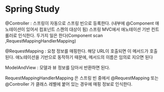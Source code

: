# Spring Study
@Controller : 스프링이 자동으로 스프링 빈으로 등록한다. (내부에 @Component 애노테이션이 있어서 컴포넌트
              스캔의 대상이 됨)
              스프링 MVC에서 애노테이션 기반 컨트롤러로 인식한다.
              두가지 일은 한다(Component scan ,RequestMappingHandlerMapping)

@RequestMapping : 요청 정보를 매핑한다. 해당 URL이 호출되면 이 메서드가 호출된다. 애노테이션을
                  기반으로 동작하기 때문에, 메서드의 이름은 임의로 지으면 된다


ModelAndView : 모델과 뷰 정보를 담아서 반환하면 된다.

RequestMappingHandlerMapping 은 스프링 빈 중에서 @RequestMapping 또는 @Controller 가
클래스 레벨에 붙어 있는 경우에 매핑 정보로 인식한다.
                